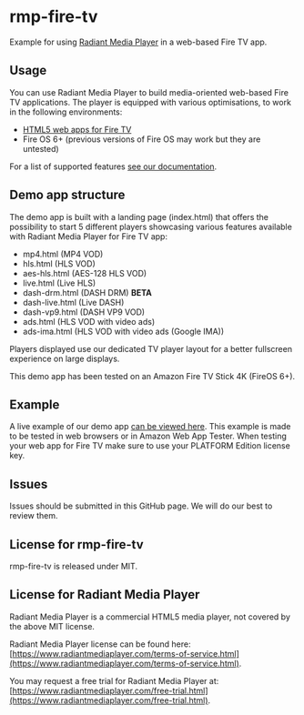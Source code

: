 # rmp-fire-tv
Example for using [Radiant Media Player](https://www.radiantmediaplayer.com) in a web-based Fire TV app.

## Usage
You can use Radiant Media Player to build media-oriented web-based Fire TV applications. 
The player is equipped with various optimisations, to work in the following environments:
- [HTML5 web apps for Fire TV](https://developer.amazon.com/docs/fire-tv/getting-started-with-web-apps.html)
- Fire OS 6+ (previous versions of Fire OS may work but they are untested)

For a list of supported features [see our documentation](https://www.radiantmediaplayer.com/docs/latest/fire-tv-apps.html#features).

## Demo app structure
The demo app is built with a landing page (index.html) that offers the possibility to start 5 different players showcasing various features available with Radiant Media Player for Fire TV app:
- mp4.html (MP4 VOD)
- hls.html (HLS VOD)
- aes-hls.html (AES-128 HLS VOD)
- live.html (Live HLS)
- dash-drm.html (DASH DRM) **BETA**
- dash-live.html (Live DASH)
- dash-vp9.html (DASH VP9 VOD)
- ads.html (HLS VOD with video ads)
- ads-ima.html (HLS VOD with video ads (Google IMA))

Players displayed use our dedicated TV player layout for a better fullscreen experience on large displays.

This demo app has been tested on an Amazon Fire TV Stick 4K (FireOS 6+).

## Example
A live example of our demo app [can be viewed here](https://www.radiantmediaplayer.com/rmp-fire-tv/). This example 
is made to be tested in web browsers or in Amazon Web App Tester. When testing your web app for Fire TV make sure to use your PLATFORM Edition license key. 

## Issues
Issues should be submitted in this GitHub page. We will do our best to review them.

## License for rmp-fire-tv
rmp-fire-tv is released under MIT.

## License for Radiant Media Player
Radiant Media Player is a commercial HTML5 media player, not covered by the above MIT license. 

Radiant Media Player license can be found here: [https://www.radiantmediaplayer.com/terms-of-service.html](https://www.radiantmediaplayer.com/terms-of-service.html). 

You may request a free trial for Radiant Media Player at: [https://www.radiantmediaplayer.com/free-trial.html](https://www.radiantmediaplayer.com/free-trial.html).
